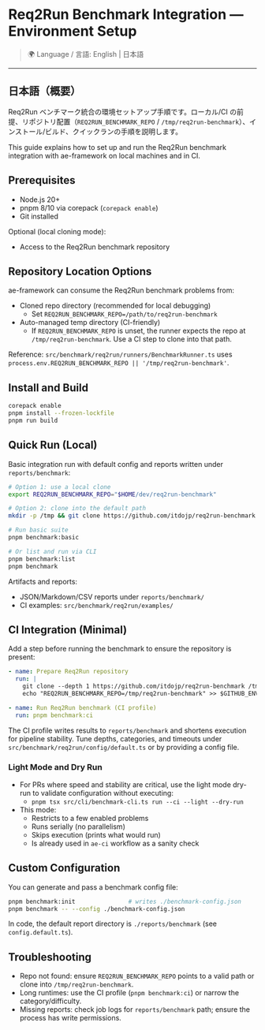 # Req2Run Benchmark Integration — Environment Setup

> 🌍 Language / 言語: English | 日本語

---

## 日本語（概要）

Req2Run ベンチマーク統合の環境セットアップ手順です。ローカル/CI の前提、リポジトリ配置（`REQ2RUN_BENCHMARK_REPO` / `/tmp/req2run-benchmark`）、インストール/ビルド、クイックランの手順を説明します。

This guide explains how to set up and run the Req2Run benchmark integration with ae-framework on local machines and in CI.

## Prerequisites
- Node.js 20+
- pnpm 8/10 via corepack (`corepack enable`)
- Git installed

Optional (local cloning mode):
- Access to the Req2Run benchmark repository

## Repository Location Options
ae-framework can consume the Req2Run benchmark problems from:

- Cloned repo directory (recommended for local debugging)
  - Set `REQ2RUN_BENCHMARK_REPO=/path/to/req2run-benchmark`
- Auto-managed temp directory (CI-friendly)
  - If `REQ2RUN_BENCHMARK_REPO` is unset, the runner expects the repo at `/tmp/req2run-benchmark`. Use a CI step to clone into that path.

Reference: `src/benchmark/req2run/runners/BenchmarkRunner.ts` uses `process.env.REQ2RUN_BENCHMARK_REPO || '/tmp/req2run-benchmark'`.

## Install and Build
```bash
corepack enable
pnpm install --frozen-lockfile
pnpm run build
```

## Quick Run (Local)
Basic integration run with default config and reports written under `reports/benchmark`:

```bash
# Option 1: use a local clone
export REQ2RUN_BENCHMARK_REPO="$HOME/dev/req2run-benchmark"

# Option 2: clone into the default path
mkdir -p /tmp && git clone https://github.com/itdojp/req2run-benchmark.git /tmp/req2run-benchmark || true

# Run basic suite
pnpm benchmark:basic

# Or list and run via CLI
pnpm benchmark:list
pnpm benchmark
```

Artifacts and reports:
- JSON/Markdown/CSV reports under `reports/benchmark/`
- CI examples: `src/benchmark/req2run/examples/`

## CI Integration (Minimal)
Add a step before running the benchmark to ensure the repository is present:

```yaml
- name: Prepare Req2Run repository
  run: |
    git clone --depth 1 https://github.com/itdojp/req2run-benchmark /tmp/req2run-benchmark || true
    echo "REQ2RUN_BENCHMARK_REPO=/tmp/req2run-benchmark" >> $GITHUB_ENV

- name: Run Req2Run benchmark (CI profile)
  run: pnpm benchmark:ci
```

The CI profile writes results to `reports/benchmark` and shortens execution for pipeline stability. Tune depths, categories, and timeouts under `src/benchmark/req2run/config/default.ts` or by providing a config file.

### Light Mode and Dry Run
- For PRs where speed and stability are critical, use the light mode dry-run to validate configuration without executing:
  - `pnpm tsx src/cli/benchmark-cli.ts run --ci --light --dry-run`
- This mode:
  - Restricts to a few enabled problems
  - Runs serially (no parallelism)
  - Skips execution (prints what would run)
  - Is already used in `ae-ci` workflow as a sanity check

## Custom Configuration
You can generate and pass a benchmark config file:

```bash
pnpm benchmark:init               # writes ./benchmark-config.json
pnpm benchmark -- --config ./benchmark-config.json
```

In code, the default report directory is `./reports/benchmark` (see `config.default.ts`).

## Troubleshooting
- Repo not found: ensure `REQ2RUN_BENCHMARK_REPO` points to a valid path or clone into `/tmp/req2run-benchmark`.
- Long runtimes: use the CI profile (`pnpm benchmark:ci`) or narrow the category/difficulty.
- Missing reports: check job logs for `reports/benchmark` path; ensure the process has write permissions.
